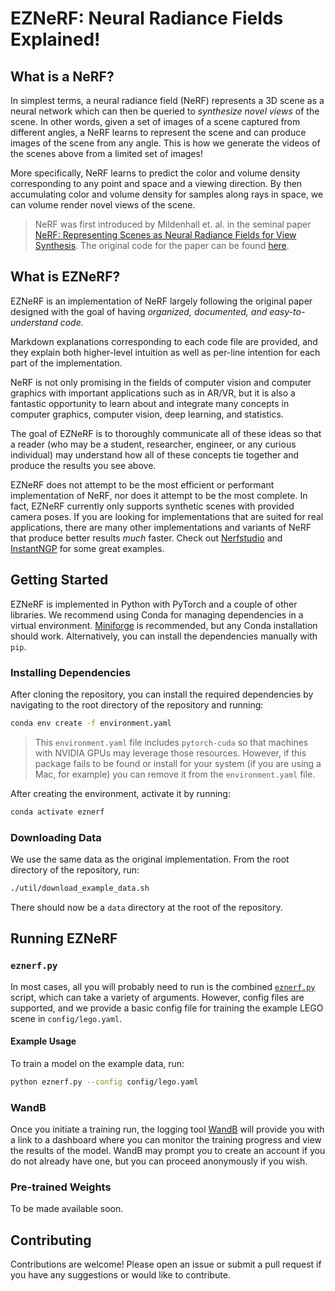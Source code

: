 # EZNeRF: Neural Radiance Fields Explained!

## What is a NeRF?
In simplest terms, a neural radiance field (NeRF) represents a 3D scene as a neural network which can then be queried to *synthesize novel views* of the scene. In other words, given a set of images of a scene captured from different angles, a NeRF learns to represent the scene and can produce images of the scene from any angle. This is how we generate the videos of the scenes above from a limited set of images!

More specifically, NeRF learns to predict the color and volume density corresponding to any point and space and a viewing direction. By then accumulating color and volume density for samples along rays in space, we can volume render novel views of the scene.

> NeRF was first introduced by Mildenhall et. al. in the seminal paper [NeRF: Representing Scenes as Neural Radiance Fields for View Synthesis](https://arxiv.org/abs/2003.08934). The original code for the paper can be found [here](https://github.com/bmild/nerf).

## What is EZNeRF?
EZNeRF is an implementation of NeRF largely following the original paper designed with the goal of having *organized, documented, and easy-to-understand code.*

Markdown explanations corresponding to each code file are provided, and they explain both higher-level intuition as well as per-line intention for each part of the implementation.

NeRF is not only promising in the fields of computer vision and computer graphics with important applications such as in AR/VR, but it is also a fantastic opportunity to learn about and integrate many concepts in computer graphics, computer vision, deep learning, and statistics.

The goal of EZNeRF is to thoroughly communicate all of these ideas so that a reader (who may be a student, researcher, engineer, or any curious individual) may understand how all of these concepts tie together and produce the results you see above.

EZNeRF does not attempt to be the most efficient or performant implementation of NeRF, nor does it attempt to be the most complete. In fact, EZNeRF currently only supports synthetic scenes with provided camera poses. If you are looking for implementations that are suited for real applications, there are many other implementations and variants of NeRF that produce better results *much* faster. Check out [Nerfstudio](https://nerf.studio/) and [InstantNGP](https://github.com/NVlabs/instant-ngp) for some great examples.

## Getting Started
EZNeRF is implemented in Python with PyTorch and a couple of other libraries. We recommend using Conda for managing dependencies in a virtual environment. [Miniforge](https://github.com/conda-forge/miniforge) is recommended, but any Conda installation should work. Alternatively, you can install the dependencies manually with `pip`.

### Installing Dependencies

After cloning the repository, you can install the required dependencies by navigating to the root directory of the repository and running:
```sh
conda env create -f environment.yaml
```
> This `environment.yaml` file includes `pytorch-cuda` so that machines with NVIDIA GPUs may leverage those resources. However, if this package fails to be found or install for your system (if you are using a Mac, for example) you can remove it from the `environment.yaml` file.

After creating the environment, activate it by running:
```sh
conda activate eznerf
```

### Downloading Data
We use the same data as the original implementation.
From the root directory of the repository, run:
```sh
./util/download_example_data.sh
```
There should now be a `data` directory at the root of the repository.

## Running EZNeRF

### `eznerf.py`
In most cases, all you will probably need to run is the combined [`eznerf.py`](./eznerf.py) script, which can take a variety of arguments. However, config files are supported, and we provide a basic config file for training the example LEGO scene in `config/lego.yaml`.

#### Example Usage
To train a model on the example data, run:
```sh
python eznerf.py --config config/lego.yaml
```

### WandB
Once you initiate a training run, the logging tool [WandB](https://wandb.ai/site) will provide you with a link to a dashboard where you can monitor the training progress and view the results of the model. WandB may prompt you to create an account if you do not already have one, but you can proceed anonymously if you wish.

### Pre-trained Weights
To be made available soon.

## Contributing
Contributions are welcome! Please open an issue or submit a pull request if you have any suggestions or would like to contribute.
